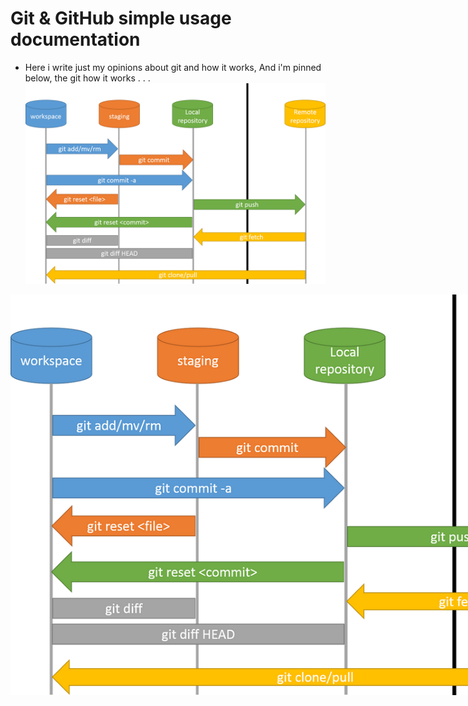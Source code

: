 # Git & GitHub simple usage documentation

- Here i write just my opinions about git and how it works, And i'm pinned below, the git how it works . . .
  ![](../../Storage/gitStructure.png)

<div style="width:100vw; heigth:200px; display: flex; justify-content: center; align-items: center; ">
    <img src="../../Storage/gitStructure.png" alt="GitStructure"/>
</div>
